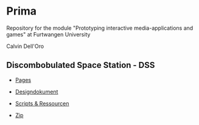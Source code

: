# Prima
Repository for the module "Prototyping interactive media-applications and games" at Furtwangen University

Calvin Dell'Oro




## Discombobulated Space Station - DSS

- [Pages](https://calvindo.github.io/PRIMA/)

- [Designdokument](https://calvindo.github.io/PRIMA/blob/main/Designdokument.pdf)

- [Scripts & Ressourcen](https://jirkadelloro.github.io/Prima/)

- [Zip](https://jirkadelloro.github.io/Prima/)

